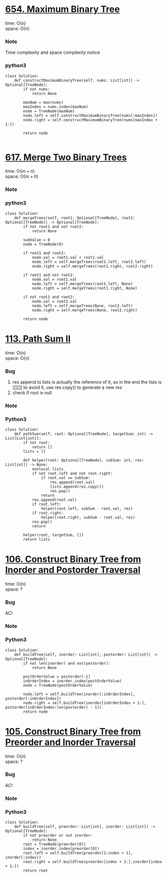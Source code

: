 # [654. Maximum Binary Tree]([https://leetcode.com/problems/find-bottom-left-tree-value/](https://leetcode.com/problems/maximum-binary-tree/))

time: O($n$)\
space: O($n$) 

### Note
Time complexity and space complexity notice

### python3
``` python3
class Solution:
    def constructMaximumBinaryTree(self, nums: List[int]) -> Optional[TreeNode]:
        if not nums:
            return None
        
        maxNum = max(nums)
        maxIndex = nums.index(maxNum)
        node = TreeNode(maxNum)
        node.left = self.constructMaximumBinaryTree(nums[:maxIndex])
        node.right = self.constructMaximumBinaryTree(nums[maxIndex + 1:])

        return node
        
```


# [617. Merge Two Binary Trees](https://leetcode.com/problems/merge-two-binary-trees/description/)

time: O($m + n$)\
space: O($m + h$) 

### Note


### python3
``` python3
class Solution:
    def mergeTrees(self, root1: Optional[TreeNode], root2: Optional[TreeNode]) -> Optional[TreeNode]:
        if not root1 and not root2:
            return None
        
        sumValue = 0
        node = TreeNode(0)

        if root1 and root2:
            node.val = root1.val + root2.val
            node.left = self.mergeTrees(root1.left, root2.left)
            node.right = self.mergeTrees(root1.right, root2.right)

        if root1 and not root2:
            node.val = root1.val
            node.left = self.mergeTrees(root1.left, None)
            node.right = self.mergeTrees(root1.right, None)

        if not root1 and root2:
            node.val = root2.val
            node.left = self.mergeTrees(None, root2.left)
            node.right = self.mergeTrees(None, root2.right)

        return node
```



# [113. Path Sum II](https://leetcode.com/problems/path-sum-ii/description/)

time: O(n)\
space: O(n) 

### Bug
1. res append to lists is actually the reference of it, so in the end the lists is [[][]]
to avoid it, use res.copy() to generate a new res
2. check if root is null

### Note

### Python3
``` python3
class Solution:
    def pathSum(self, root: Optional[TreeNode], targetSum: int) -> List[List[int]]:
        if not root:
            return []
        lists = []

        def helper(root: Optional[TreeNode], subSum: int, res: List[int]) -> None:
            nonlocal lists
            if not root.left and not root.right:
                if root.val == subSum:
                    res.append(root.val)
                    lists.append(res.copy())
                    res.pop()
                return
            res.append(root.val)
            if root.left:
                helper(root.left, subSum - root.val, res)
            if root.right:
                helper(root.right, subSum - root.val, res)
            res.pop()
            return

        helper(root, targetSum, [])
        return lists

```


# [106. Construct Binary Tree from Inorder and Postorder Traversal](https://leetcode.com/problems/construct-binary-tree-from-inorder-and-postorder-traversal/)

time: O(n)\
space: ?

### Bug
AC!

### Note

### Python3
``` python3
class Solution:
    def buildTree(self, inorder: List[int], postorder: List[int]) -> Optional[TreeNode]:
        if not len(inorder) and not(postorder):
            return None

        postOrderValue = postorder[-1]
        inOrderIndex = inorder.index(postOrderValue)
        node = TreeNode(postOrderValue)

        node.left = self.buildTree(inorder[:inOrderIndex], postorder[:inOrderIndex])
        node.right = self.buildTree(inorder[inOrderIndex + 1:], postorder[inOrderIndex:len(postorder) - 1])
        return node

```


# [105. Construct Binary Tree from Preorder and Inorder Traversal](https://leetcode.com/problems/construct-binary-tree-from-preorder-and-inorder-traversal/)

time: O(n)\
space: ?

### Bug
AC!

### Note

### Python3
``` python3
class Solution:
    def buildTree(self, preorder: List[int], inorder: List[int]) -> Optional[TreeNode]:
        if not preorder or not inorder:
            return None
        root = TreeNode(preorder[0])
        index = inorder.index(preorder[0])
        root.left = self.buildTree(preorder[1:index + 1], inorder[:index])
        root.right = self.buildTree(preorder[index + 1:],inorder[index + 1:])
        return root
        
        
```

